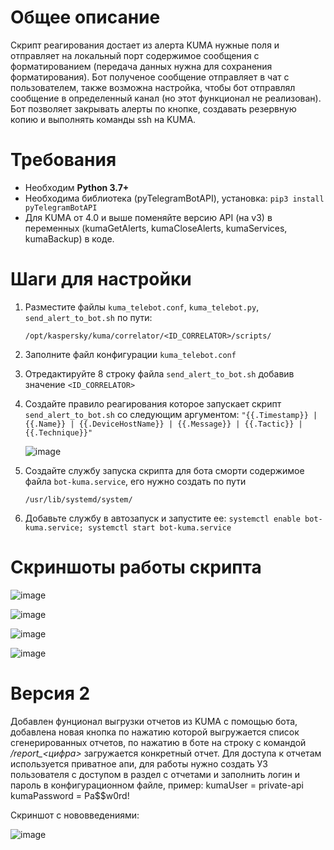 # Общее описание
Скрипт реагирования достает из алерта KUMA нужные поля и отправляет на локальный порт содержимое сообщения с форматированием (передача данных нужна для сохранения форматирования). Бот полученое сообщение отправляет в чат с пользователем, также возможна настройка, чтобы бот отправлял сообщение в определенный канал (но этот функционал не реализован). Бот позволяет закрывать алерты по кнопке, создавать резервную копию и выполнять команды ssh на KUMA.

# Требования
- Необходим **Python 3.7+**
- Необходима библиотека (pyTelegramBotAPI), установка: `pip3 install pyTelegramBotAPI`
- Для KUMA от 4.0 и выше поменяйте версию API (на v3) в переменных (kumaGetAlerts, kumaCloseAlerts, kumaServices, kumaBackup) в коде.

# Шаги для настройки
1. Разместите файлы `kuma_telebot.conf`, `kuma_telebot.py`, `send_alert_to_bot.sh` по пути:
   ```console
   /opt/kaspersky/kuma/correlator/<ID_CORRELATOR>/scripts/
   ```
2. Заполните файл конфигурации `kuma_telebot.conf`
3. Отредактируйте 8 строку файла `send_alert_to_bot.sh` добавив значение `<ID_CORRELATOR>`
4. Создайте правило реагирования которое запускает скрипт `send_alert_to_bot.sh` со следующим аргументом:
   `"{{.Timestamp}} | {{.Name}} | {{.DeviceHostName}} | {{.Message}} | {{.Tactic}} | {{.Technique}}"`
   
   ![image](https://github.com/user-attachments/assets/3fbcdff2-52ea-4006-a33b-ca81a51a102b)

5. Создайте службу запуска скрипта для бота сморти содержимое файла `bot-kuma.service`, его нужно создать по пути
   ```console
   /usr/lib/systemd/system/
   ```
6. Добавьте службу в автозапуск и запустите ее: `systemctl enable bot-kuma.service; systemctl start bot-kuma.service`

# Скриншоты работы скрипта
![image](https://github.com/borross/kuma_telebot/assets/39199196/379a4b1d-44b5-443a-9117-f82d81a8b174)

![image](https://github.com/borross/kuma_telebot/assets/39199196/c1fbdc5c-2828-45cf-ac90-5fa5be1a99d0)

![image](https://github.com/borross/kuma_telebot/assets/39199196/c6d23989-c6d6-4e54-b98b-6107fd713c38)

![image](https://github.com/borross/kuma_telebot/assets/39199196/2ae40c6d-6278-4ada-8600-afe5433baa08)

# Версия 2
Добавлен фунционал выгрузки отчетов из KUMA с помощью бота, добавлена новая кнопка по нажатию которой выгружается список сгенерированных отчетов, по нажатию в боте на строку с командой */report_<цифра>* загружается конкретный отчет. Для доступа к отчетам используется приватное апи, для работы нужно создать УЗ пользователя с доступом в раздел с отчетами и заполнить логин и пароль в конфигурационном файле, пример: kumaUser = private-api
kumaPassword = Pa$$w0rd!

Скриншот с нововведениями:

![image](https://github.com/borross/kuma_telebot/assets/39199196/b7fcb51e-e029-4b8d-a00b-00004c650a38)
